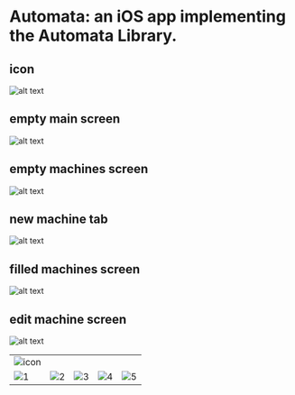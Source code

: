 # Automata: an iOS app implementing the Automata Library. 

## icon
![alt text](https://github.com/andrewkuhl/AutomataApp/blob/main/Simulations/icon.png?raw=true)
            
## empty main screen
![alt text](https://github.com/andrewkuhl/AutomataApp/blob/main/Simulations/1.png?raw=true)

## empty machines screen
![alt text](https://github.com/andrewkuhl/AutomataApp/blob/main/Simulations/2.png?raw=true)  

## new machine tab
![alt text](https://github.com/andrewkuhl/AutomataApp/blob/main/Simulations/3.png?raw=true)

## filled machines screen
![alt text](https://github.com/andrewkuhl/AutomataApp/blob/main/Simulations/4.png?raw=true) 

## edit machine screen
![alt text](https://github.com/andrewkuhl/AutomataApp/blob/main/Simulations/5.png?raw=true)

<table>
  <tr>
    <td><img src="Simulations/icon.png"  alt="icon"></td>
   </tr> 
   <tr>
      <td><img src="Simulations/1.png" alt="1"></td>
      <td><img src="Simulations/2.png" alt="2"></td>
      <td><img src="Simulations/3.png" alt="3"></td>
      <td><img src="Simulations/4.png" alt="4"></td>
      <td><img src="Simulations/5.png" alt="5"></td>
  </tr>
</table>
